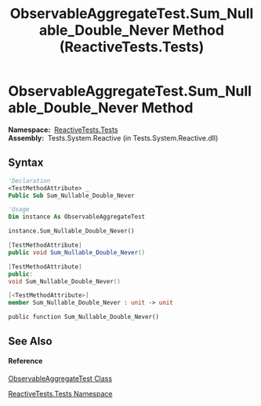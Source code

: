 ﻿---
title: ObservableAggregateTest.Sum_Nullable_Double_Never Method  (ReactiveTests.Tests)
TOCTitle: Sum_Nullable_Double_Never Method
ms:assetid: M:ReactiveTests.Tests.ObservableAggregateTest.Sum_Nullable_Double_Never
ms:mtpsurl: https://msdn.microsoft.com/en-us/library/reactivetests.tests.observableaggregatetest.sum_nullable_double_never(v=VS.103)
ms:contentKeyID: 36620727
ms.date: 06/28/2011
mtps_version: v=VS.103
f1_keywords:
- ReactiveTests.Tests.ObservableAggregateTest.Sum_Nullable_Double_Never
dev_langs:
- CSharp
- JScript
- VB
- FSharp
- c++
---

# ObservableAggregateTest.Sum\_Nullable\_Double\_Never Method

**Namespace:**  [ReactiveTests.Tests](hh289046\(v=vs.103\).md)  
**Assembly:**  Tests.System.Reactive (in Tests.System.Reactive.dll)

## Syntax

``` vb
'Declaration
<TestMethodAttribute> _
Public Sub Sum_Nullable_Double_Never
```

``` vb
'Usage
Dim instance As ObservableAggregateTest

instance.Sum_Nullable_Double_Never()
```

``` csharp
[TestMethodAttribute]
public void Sum_Nullable_Double_Never()
```

``` c++
[TestMethodAttribute]
public:
void Sum_Nullable_Double_Never()
```

``` fsharp
[<TestMethodAttribute>]
member Sum_Nullable_Double_Never : unit -> unit 
```

``` jscript
public function Sum_Nullable_Double_Never()
```

## See Also

#### Reference

[ObservableAggregateTest Class](hh314823\(v=vs.103\).md)

[ReactiveTests.Tests Namespace](hh289046\(v=vs.103\).md)

